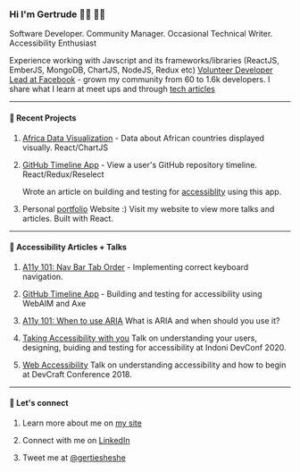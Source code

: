 ### Hi I'm Gertrude 👋🏾︎ 👩🏾︎

Software Developer.
Community Manager.
Occasional Technical Writer.
Accessibility Enthusiast

Experience working with Javscript and its frameworks/libraries (ReactJS, EmberJS, MongoDB, ChartJS, NodeJS, Redux etc) [Volunteer Developer Lead at Facebook](https://www.facebook.com/groups/DevCEldoret) - grown my community from 60 to 1.6k developers. I share what I learn at meet ups and through [tech articles](https://medium.com/@gertienyesh)

------

#### 🌱  Recent Projects

1. [Africa Data Visualization](https://africa-data.netlify.app/) - Data about African countries displayed visually. React/ChartJS

2. [GitHub Timeline App](https://repo-timeline.netlify.app/) - View a user's GitHub repository timeline. React/Redux/Reselect
    
    Wrote an article on building and testing for [accessiblity](https://levelup.gitconnected.com/improving-accessibility-of-my-github-timeline-app-part-one-9b8d40498be) using this app.

3. Personal [portfolio](https://www.gertrudenyenyeshi.com/) Website :) Visit my website to view more talks and articles. Built with React.
------

#### 🌱  Accessibility Articles + Talks

1. [A11y 101: Nav Bar Tab Order](https://levelup.gitconnected.com/accessibility-101-nav-bar-tab-order-4609887aa53b) - Implementing correct keyboard navigation.

2. [GitHub Timeline App](https://levelup.gitconnected.com/improving-accessibility-of-my-github-timeline-app-part-one-9b8d40498be) - Building and testing for accessibility using WebAIM and Axe

3. [A11y 101: When to use ARIA](https://medium.com/@gertienyesh/a11y-101-when-to-use-aria-80f7042728cc) What is ARIA and when should you use it?

4. [Taking Accessibility with you](https://indonidevelopers.org/conference/speaker/1a2bcaba-d61e-58f3-9bbb-4e6454b36f6c/) Talk on understanding your users, designing, buiding and testing for accessibility at Indoni DevConf 2020.

5. [Web Accessibility](https://ihub.co.ke/blogs/33090/three-good-reasons-to-attend-devcraft-2018) Talk on understanding accessibility and how to begin at DevCraft Conference 2018.

------
#### 💬 Let's connect

1. Learn more about me on [my site](https://www.gertrudenyenyeshi.com/)

2. Connect with me on [LinkedIn](https://www.gertrudenyenyeshi.com/)

3. Tweet me at [@gertiesheshe](https://twitter.com/gertiesheshe)
<!--
**gertie-sheshe/gertie-sheshe** is a ✨ _special_ ✨ repository because its `README.md` (this file) appears on your GitHub profile.

Here are some ideas to get you started:

- 🔭 I’m currently working on ...
- 🌱 I’m currently learning ...
- 👯 I’m looking to collaborate on ...
- 🤔 I’m looking for help with ...
- 💬 Ask me about ...
- 📫 How to reach me: ...
- 😄 Pronouns: ...
- ⚡ Fun fact: ...
-->
